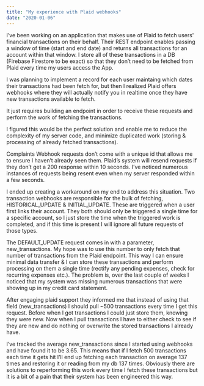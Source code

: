 ```yaml
---
title: "My experience with Plaid webhooks"
date: "2020-01-06"
---
```


I’ve been working on an application that makes use of Plaid to fetch users' financial transactions on their behalf. Their REST endpoint enables passing a window of time (start and end date) and returns all transactions for an account within that window. I store all of these transactions in a DB (Firebase Firestore to be exact) so that they don’t need to be fetched from Plaid every time my users access the App.

I was planning to implement a record for each user maintaing which dates their transactions had been fetch for, but then I realized Plaid offers webhooks where they will actually notify you in realtime once they have new transactions available to fetch.

It just requires building an endpoint in order to receive these requests and perform the work of fetching the transactions.

I figured this would be the perfect solution and enable me to reduce the complexity of my server code, and minimize duplicated work (storing & processing of already fetched transactions).

Complaints
Webhook requests don’t come with a unique id that allows me to ensure I haven’t already seen them. Plaid’s system will resend requests if they don’t get a 200 response within 10 seconds. I’ve noticed numerous instances of requests being resent even when my server responded within a few seconds.

I ended up creating a workaround on my end to address this situation. Two transaction webhooks are responsible for the bulk of fetching, HISTORICAL_UPDATE & INITIAL_UPDATE. These are triggered when a user first links their account. They both should only be triggered a single time for a specific account, so I just store the time when the triggered work is completed, and if this time is present I will ignore all future requests of those types.

The DEFAULT_UPDATE request comes in with a parameter, new_transactions. My hope was to use this number to only fetch that number of transactions from the Plaid endpoint. This way I can ensure minimal data transfer & I can store these transactions and perform processing on them a single time (rectify any pending expenses, check for recurring expenses etc.). The problem is, over the last couple of weeks I noticed that my system was missing numerous transactions that were showing up in my credit card statement.

After engaging plaid support they informed me that instead of using that field (new_transactions) I should pull ~500 transactions every time I get this request. Before when I got transactions I could just store them, knowing they were new. Now when I pull transactions I have to either check to see if they are new and do nothing or overwrite the stored transactions I already have.

I’ve tracked the average new_transactions since I started using webhooks and have found it to be 3.65. This means that if I fetch 500 transactions each time it gets hit I’ll end up fetching each transaction on average 137 times and restoring it or reading from my db 137 times. Obviously there are solutions to reperforming this work every time I fetch these transactions but it is a bit of a pain that their system has been engineered this way.
